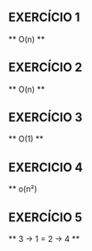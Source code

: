 ## EXERCÍCIO 1 ##
** O(n) **

## EXERCÍCIO 2 ##
** O(n) **

## EXERCÍCIO 3 ##
** O(1) **

## EXERCICIO 4 ##
** o(n²)

## EXERCÍCIO 5 ##
** 3 → 1 = 2 → 4 **
